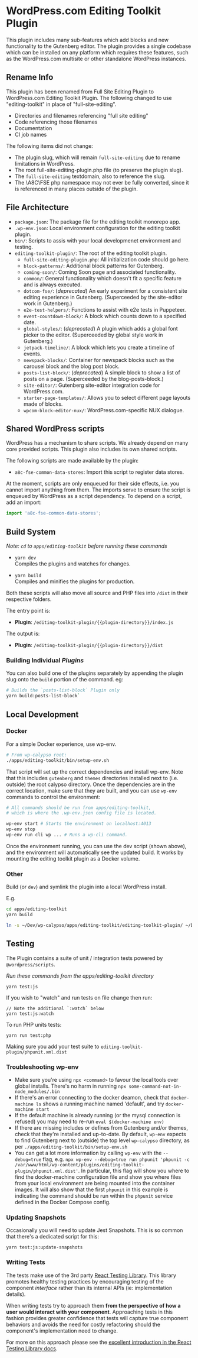 # WordPress.com Editing Toolkit Plugin

This plugin includes many sub-features which add blocks and new functionality to the Gutenberg editor. The plugin provides a single codebase which can be installed on any platform which requires these features, such as the WordPress.com multisite or other standalone WordPress instances.

## Rename Info

This plugin has been renamed from Full Site Editing Plugin to WordPress.com Editing Toolkit Plugin.
The following changed to use "editing-toolkit" in place of "full-site-editing".

- Directories and filenames referencing "full site editing"
- Code referencing those filenames
- Documentation
- CI job names

The following items did not change:

- The plugin slug, which will remain `full-site-editing` due to rename limitations in WordPress.
- The root full-site-editing-plugin.php file (to preserve the plugin slug).
- The `full-site-editing` textdomain, also to reference the slug.
- The \A8C\FSE php namespace may not ever be fully converted, since it is referenced in many places outside of the plugin.

## File Architecture

- `package.json`: The package file for the editing toolkit monorepo app.
- `.wp-env.json`: Local environment configuration for the editing toolkit plugin.
- `bin/`: Scripts to assis with your local developmenet environment and testing.
- `editing-toolkit-plugin/`: The root of the editing toolkit plugin.
  - `full-site-editing-plugin.php`: All initialization code should go here.
  - `block-patterns/`: Additional block patterns for Gutenberg.
  - `coming-soon/`: Coming Soon page and associated functionality.
  - `common/`: General functionality which doesn't fit a specific feature and is always executed.
  - `dotcom-fse/`: (_deprecated_) An early experiment for a consistent site editing experience in Gutenberg. (Superceeded by the site-editor work in Gutenberg.)
  - `e2e-test-helpers/`: Functions to assist with e2e tests in Puppeteer.
  - `event-countdown-block/`: A block which counts down to a specified date.
  - `global-styles/`: (_deprecated_) A plugin which adds a global font picker to the editor. (Superceeded by global style work in Gutenberg.)
  - `jetpack-timeline/`: A block which lets you create a timeline of events.
  - `newspack-blocks/`: Container for newspack blocks such as the carousel block and the blog post block.
  - `posts-list-block/`: (_deprecated_) A simple block to show a list of posts on a page. (Superceeded by the blog-posts-block.)
  - `site-editor/`: Gutenberg site-editor integration code for WordPress.com.
  - `starter-page-templates/`: Allows you to select different page layouts made of blocks.
  - `wpcom-block-editor-nux/`: WordPress.com-specific NUX dialogue.

## Shared WordPress scripts

WordPress has a mechanism to share scripts. We already depend on many core provided scripts. This plugin also includes its own shared scripts.

The following scripts are made available by the plugin:

- `a8c-fse-common-data-stores`: Import this script to register data stores.

At the moment, scripts are only enqueued for their side effects, i.e. you cannot import anything from them. The imports serve to ensure the script
is enqueued by WordPress as a script dependency. To depend on a script, add an import:

```js
import 'a8c-fse-common-data-stores';
```

## Build System

_Note: `cd` to `apps/editing-toolkit` before running these commands_

- `yarn dev`<br>
  Compiles the plugins and watches for changes.

- `yarn build`<br>
  Compiles and minifies the plugins for production.

Both these scripts will also move all source and PHP files into `/dist` in their respective folders.

The entry point is:

- **Plugin**: `/editing-toolkit-plugin/{{plugin-directory}}/index.js`

The output is:

- **Plugin**: `/editing-toolkit-plugin/{{plugin-directory}}/dist`

### Building Individual _Plugins_

You can also build one of the plugins separately by appending the plugin slug onto the `build` portion of the command. eg:

```sh
# Builds the `posts-list-block` Plugin only
yarn build:posts-list-block`
```

## Local Development

### Docker

For a simple Docker experience, use wp-env.

```sh
# From wp-calypso root:
./apps/editing-toolkit/bin/setup-env.sh
```

That script will set up the correct dependencies and install wp-env. Note that this includes `gutenberg` and `themes` directories installed next to (i.e. outside) the root calypso directory. Once the dependencies are in the correct location, make sure that they are built, and you can use `wp-env` commands to control the environment:

```sh
# All commands should be run from apps/editing-toolkit,
# which is where the .wp-env.json config file is located.

wp-env start # Starts the environment on localhost:4013
wp-env stop
wp-env run cli wp ... # Runs a wp-cli command.
```

Once the environment running, you can use the dev script (shown above), and the environment will automatically see the updated build. It works by mounting the editing toolkit plugin as a Docker volume.

### Other

Build (or `dev`) and symlink the plugin into a local WordPress install.

E.g.

```sh
cd apps/editing-toolkit
yarn build

ln -s ~/Dev/wp-calypso/apps/editing-toolkit/editing-toolkit-plugin/ ~/Dev/wordpress/wp-content/plugins/editing-toolkit-plugin
```

## Testing

The Plugin contains a suite of unit / integration tests powered by `@wordpress/scripts`.

_Run these commands from the apps/editing-toolkit directory_

```shell
yarn test:js
```

If you wish to "watch" and run tests on file change then run:

```shell
// Note the additional `:watch` below
yarn test:js:watch
```

To run PHP units tests:

```shell
yarn run test:php
```

Making sure you add your test suite to `editing-toolkit-plugin/phpunit.xml.dist`

### Troubleshooting wp-env

- Make sure you're using `npx <command>` to favour the local tools over global installs. There's no harm in running `npx some-command-not-in-node_modules/.bin`
- If there's an error connecting to the docker deamon, check that `docker-machine ls` shows a running machine named 'default', and try `docker-machine start`
- If the default machine is already running (or the mysql connection is refused) you may need to re-run `eval $(docker-machine env)`
- If there are missing includes or defines from Gutenberg and/or themes, check that they're installed and up-to-date. By default, `wp-env` expects to find Gutenberg next to (outside) the top level `wp-calypso` directory, as per `./apps/editing-toolkit/bin/setup-env.sh`
- You can get a lot more information by calling `wp-env` with the `--debug=true` flag, e.g. `npx wp-env --debug=true run phpunit 'phpunit -c /var/www/html/wp-content/plugins/editing-toolkit-plugin/phpunit.xml.dist'`. In particular, this flag will show you where to find the docker-machine configuration file and show you where files from your local environment are being mounted into the container images. It will also show that the first `phpunit` in this example is indicating the command should be run within the `phpunit` service defined in the Docker Compose config.

### Updating Snapshots

Occasionally you will need to update Jest Snapshots. This is so common that there's a dedicated script for this:

```shell
yarn test:js:update-snapshots
```

### Writing Tests

The tests make use of the 3rd party [React Testing Library](https://testing-library.com/docs/react-testing-library/). This library promotes healthy testing practices by encouraging testing of the component _interface_ rather than its internal APIs (ie: implementation details).

When writing tests try to approach them **from the perspective of how a user would interact with your component**. Approaching tests in this fashion provides greater confidence that tests will capture true component behaviors and avoids the need for costly refactoring should the component's implementation need to change.

For more on this approach please see the [excellent introduction in the React Testing Library docs](https://testing-library.com/docs/react-testing-library/intro).
